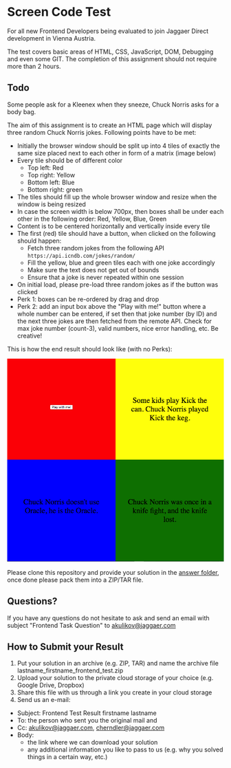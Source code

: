 # Screen Code Test
For all new Frontend Developers being evaluated to join Jaggaer Direct development in Vienna Austria.

The test covers basic areas of HTML, CSS, JavaScript, DOM, Debugging and even some GIT. The completion of this assignment should not require more than 2 hours.

## Todo

Some people ask for a Kleenex when they sneeze, Chuck Norris asks for a body bag. 

The aim of this assignment is to create an HTML page which will display three random Chuck Norris jokes. Following points have to be met:
                                                                                                         
* Initially the browser window should be split up into 4 tiles of exactly the same size placed next to each other in form of a matrix (image below)
* Every tile should be of different color
  * Top left: Red
  * Top right: Yellow
  * Bottom left: Blue
  * Bottom right: green
* The tiles should fill up the whole browser window and resize when the window is being resized
* In case the screen width is below 700px, then boxes shall be under each other in the following order: Red, Yellow, Blue, Green
* Content is to be centered horizontally and vertically inside every tile
* The first (red) tile should have a button, when clicked on the following should happen:
  * Fetch three random jokes from the following API   
    ```https://api.icndb.com/jokes/random/```
  * Fill the yellow, blue and green tiles each with one joke accordingly
  * Make sure the text does not get out of bounds
  * Ensure that a joke is never repeated within one session
* On initial load, please pre-load three random jokes as if the button was clicked
* Perk 1: boxes can be re-ordered by drag and drop
* Perk 2: add an input box above the "Play with me!" button where a whole number can be entered, if set then that joke number (by ID) and the next three jokes are then fetched from the remote API. Check for max joke number (count-3), valid numbers, nice error handling, etc. Be creative!
 
This is how the end result should look like (with no Perks):

![Result Should be like](chuck.png)

Please clone this repository and provide your solution in the [answer folder](./answer), once done please pack them into a ZIP/TAR file.

## Questions?

If you have any questions do not hesitate to ask and send an email with subject "Frontend Task Question" to [akulikov@jaggaer.com](akulikov@jaggaer.com) 

## How to Submit your Result 

1. Put your solution in an archive (e.g. ZIP, TAR) and name the archive file lastname_firstname_frontend_test.zip
2. Upload your solution to the private cloud storage of your choice (e.g. Google Drive, Dropbox)
3. Share this file with us through a link you create in your cloud storage
4. Send us an e-mail:
  * Subject: Frontend Test Result firstname lastname
  * To: the person who sent you the original mail and
  * Cc: akulikov@jaggaer.com, cherndler@jaggaer.com 
  * Body: 
    * the link where we can download your solution
    * any additional information you like to pass to us (e.g. why you solved things in a certain way, etc.)
